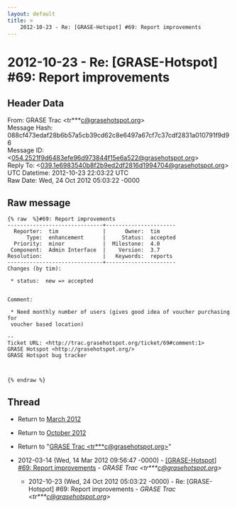 ```yaml
---
layout: default
title: >
    2012-10-23 - Re: [GRASE-Hotspot] #69: Report improvements
---
```


# 2012-10-23 - Re: [GRASE-Hotspot] #69: Report improvements

## Header Data

From: GRASE Trac \<tr***c@grasehotspot.org\><br>
Message Hash: 088cf473edaf28b6b57a5cb39cd62c8e6497a67cf7c37cdf2831a010791f9d96<br>
Message ID: \<054.2521f9d6483efe96d973844f15e6a522@grasehotspot.org\><br>
Reply To: \<039.1e6983540b8f2b9ed2df2816d1994704@grasehotspot.org\><br>
UTC Datetime: 2012-10-23 22:03:22 UTC<br>
Raw Date: Wed, 24 Oct 2012 05:03:22 -0000<br>

## Raw message

```
{% raw  %}#69: Report improvements
------------------------------+----------------------
  Reporter:  tim              |      Owner:  tim
      Type:  enhancement      |     Status:  accepted
  Priority:  minor            |  Milestone:  4.0
 Component:  Admin Interface  |    Version:  3.7
Resolution:                   |   Keywords:  reports
------------------------------+----------------------
Changes (by tim):

 * status:  new => accepted


Comment:

 * Need monthly number of users (gives good idea of voucher purchasing for
 voucher based location)

-- 
Ticket URL: <http://trac.grasehotspot.org/ticket/69#comment:1>
GRASE Hotspot <http://grasehotspot.org/>
GRASE Hotspot bug tracker



{% endraw %}
```

## Thread

+ Return to [March 2012](/archive/2012/03)
+ Return to [October 2012](/archive/2012/10)

+ Return to "[GRASE Trac <tr***c<span>@</span>grasehotspot.org>](/authors/tr___c_at_grasehotspot_org)"

+ 2012-03-14 (Wed, 14 Mar 2012 09:56:47 -0000) - [[GRASE-Hotspot]  #69: Report improvements](/archive/2012/03/6b6be7f17bde32d90faf0774f60a4513e57eecbd1490de3292d1b5343a91c763) - _GRASE Trac \<tr***c@grasehotspot.org\>_
  + 2012-10-23 (Wed, 24 Oct 2012 05:03:22 -0000) - Re: [GRASE-Hotspot] #69: Report improvements - _GRASE Trac \<tr***c@grasehotspot.org\>_

